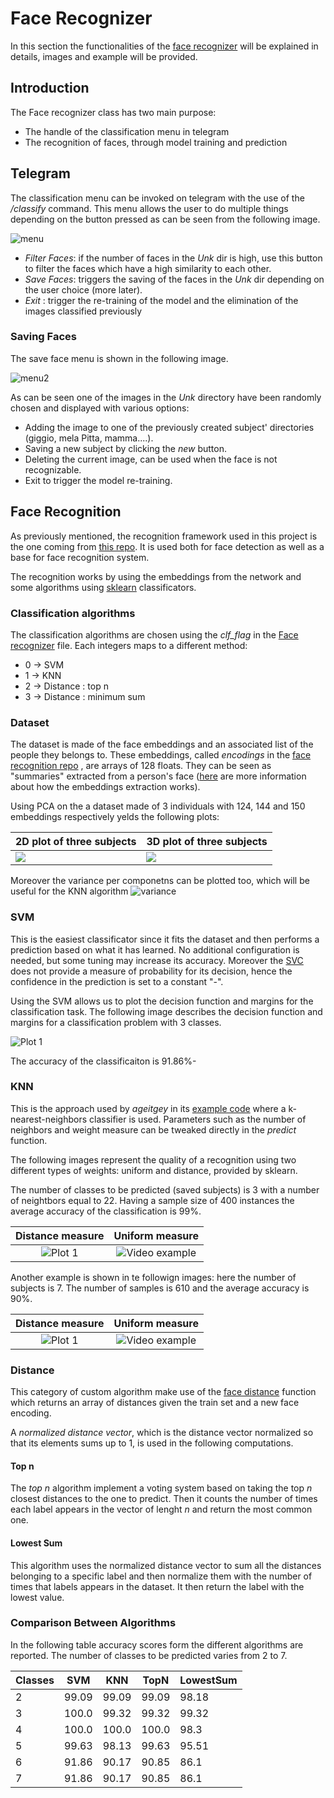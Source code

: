
# Face Recognizer
In this section the functionalities of the [face recognizer](../src/Classes/Face_recognizer.py) will be
explained in details, images and example will be provided.

## Introduction 

The Face recognizer class has two main purpose:
- The handle of the classification menu in telegram
- The recognition of faces, through model training and prediction 

## Telegram 

The classification menu can be invoked on telegram with the use of the
*/classify* command. This menu allows the user to do multiple things
depending on the button pressed as can be seen from the following image.

![menu](./images/menu1.png)

- *Filter Faces*: if the number of faces in the *Unk* dir is high, use
  this button to filter the faces which have a high similarity to each
  other.
- *Save Faces*: triggers the saving of the faces in the *Unk* dir
  depending on the user choice (more later).
- *Exit* : trigger the re-training of the model and the elimination of
  the images classified previously

### Saving Faces

The save face menu is shown in the following image.

![menu2](./images/menu2.png)

As can be seen one of the images in the *Unk* directory have been
randomly chosen and displayed with various options:
- Adding the image to one of the previously created subject' directories
  (giggio, mela Pitta, mamma....). 
- Saving a new subject by clicking the *new* button.
- Deleting the current image, can be used when the face is not
  recognizable.
- Exit to trigger the model re-training.
  

## Face Recognition

As previously mentioned, the recognition framework used in this project
is the one coming from
[this repo](https://github.com/ageitgey/face_recognition). It is used
both for face detection as well as a base for face recognition system.

The recognition works by using the embeddings from the network and some
algorithms using [sklearn](https://scikit-learn.org/stable/)
classificators.


### Classification algorithms
The classification algorithms are chosen using the *clf_flag* in the
[Face recognizer](./src/Classes/Face_recognizer.py) file. Each integers
maps to a different method:
- 0 -> SVM
- 1 -> KNN
- 2 -> Distance : top n
- 3 -> Distance : minimum sum 

### Dataset
The dataset is made of the face embeddings and an associated list of the
people they belongs to. These embeddings, called *encodings* in the
[face recognition repo](https://github.com/ageitgey/face_recognition) ,
are arrays of 128 floats. They can be seen as "summaries" extracted from
a person's face
([here](https://medium.com/@ageitgey/machine-learning-is-fun-part-4-modern-face-recognition-with-deep-learning-c3cffc121d78)
are more information about how the embeddings extraction works).

Using PCA on the a dataset made of 3 individuals with 124, 144 and 150 embeddings respectively yelds the
following plots:



| 2D plot of three subjects                                    | 3D plot of three subjects                                    |
| ------------------------------------------------------------ | ------------------------------------------------------------ |
| ![](/home/dizzi/Desktop/MotionBot/Readme/images/2d_plot.png) | ![](/home/dizzi/Desktop/MotionBot/Readme/images/3d_plot.png) |





Moreover the variance per componetns can be plotted too, which will be
useful for the KNN algorithm ![variance](images/variance_components.png) 


### SVM
This is the easiest classificator since it fits the dataset and then 
performs a prediction based on what it has learned. No additional
configuration is needed, but some tuning may increase its accuracy.
Moreover the
[SVC](https://scikit-learn.org/stable/modules/generated/sklearn.svm.SVC.html)
does not provide a measure of probability for its decision, hence the
confidence in the prediction is set to a constant "-".

Using the SVM allows us to plot the decision function and margins for the classification task. The following
image describes the decision function and margins for a classification problem with 3 classes.

![Plot 1](./images/svm.png)

The accuracy of the classificaiton is 91.86%-

### KNN
This is the approach used by *ageitgey* in its
[example code](https://github.com/ageitgey/face_recognition/blob/master/examples/face_recognition_knn.py)
where a k-nearest-neighbors classifier is used. Parameters such as the number of neighbors and weight measure
can be tweaked directly in the *predict* function.

The following images represent the quality of a recognition using two different types of weights: uniform
and distance, provided by sklearn. 

The number of classes to be predicted (saved subjects) is 3 with a number
of neightbors equal to 22. Having a sample size of 400 instances the average accuracy of the classification
is 99%.

Distance measure         |  Uniform measure
:-------------------------:|:-------------------------:
![Plot 1](./images/knn_distance_3.png)  | ![Video example](./images/knn_uniform_3.png)

Another example is shown in te followign images: here the number of subjects is 7. The number of samples is
610 and the average accuracy is 90%. 

Distance measure         |  Uniform measure
:-------------------------:|:-------------------------:
![Plot 1](./images/knn_distance_7.png)  | ![Video example](./images/knn_uniform_7.png)


### Distance 
This category of custom algorithm make use of the
[face distance](https://github.com/ageitgey/face_recognition/blob/master/face_recognition/api.py#L60)
function which returns an array of distances given the train set and a
new face encoding. 

A *normalized distance vector*, which is the distance
vector normalized so that its elements sums up to 1, is used in the
following computations.

#### Top n
The *top n* algorithm implement a voting system based on taking the top
*n* closest distances to the one to predict. Then it counts the number
of times each label appears in the vector of lenght *n* and return the
most common one.

#### Lowest Sum
This algorithm uses the normalized distance vector to sum all the
distances belonging to a specific label and then normalize them with the
number of times that labels appears in the dataset. It then return the
label with the lowest value.

### Comparison Between Algorithms

In the following table accuracy scores form the different algorithms are reported. The number of classes to
be predicted varies from 2 to 7.

| Classes 	| SVM   	| KNN   	| TopN  	| LowestSum 	|
|---------	|-------	|-------	|-------	|-----------	|
| 2       	| 99.09 	| 99.09 	| 99.09 	| 98.18     	|
| 3       	| 100.0 	| 99.32 	| 99.32 	| 99.32     	|
| 4       	| 100.0 	| 100.0 	| 100.0 	| 98.3      	|
| 5       	| 99.63 	| 98.13 	| 99.63 	| 95.51     	|
| 6       	| 91.86 	| 90.17 	| 90.85 	| 86.1      	|
| 7       	| 91.86 	| 90.17 	| 90.85 	| 86.1      	|


